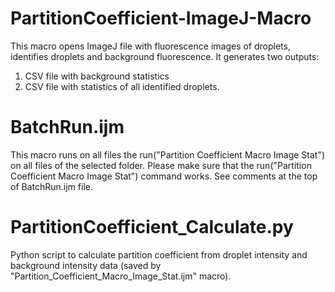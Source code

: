 # PartitionCoefficient-ImageJ-Macro

This macro opens ImageJ file with fluorescence images of droplets, 
identifies droplets and background fluorescence. It generates two outputs:
1. CSV file with background statistics
2. CSV file with statistics of all identified droplets.

# BatchRun.ijm

This macro runs on all files the run("Partition Coefficient Macro Image Stat") on all files of the selected folder. Please make sure that the run("Partition Coefficient Macro Image Stat") command works.
See comments at the top of BatchRun.ijm file.

# PartitionCoefficient_Calculate.py
Python script to calculate partition coefficient from droplet intensity and background intensity data (saved by "Partition_Coefficient_Macro_Image_Stat.ijm" macro).
